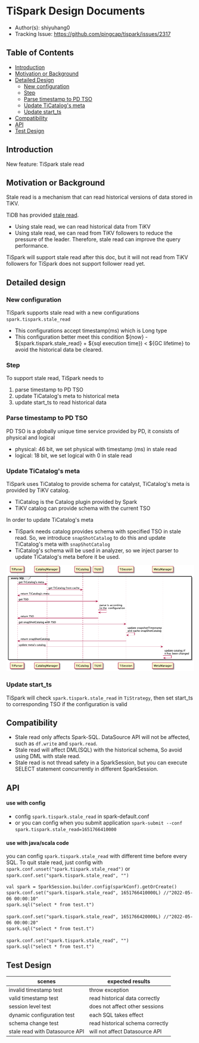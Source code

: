 # TiSpark Design Documents

- Author(s): shiyuhang0
- Tracking Issue: https://github.com/pingcap/tispark/issues/2317

## Table of Contents

* [Introduction](#introduction)
* [Motivation or Background](#motivation-or-background)
* [Detailed Design](#detailed-design)
    * [New configuration](#new-configuration)
    * [Step](#step)
    * [Parse timestamp to PD TSO](#parse-timestamp-to-pd-tso)
    * [Update TiCatalog's meta](#update-tiCatalog's-meta)
    * [Update start_ts](#update-start_ts)
* [Compatibility](#compatibility)
* [API](#api)
* [Test Design](#test-design)

## Introduction

New feature: TiSpark stale read

## Motivation or Background

Stale read is a mechanism that can read historical versions of data stored in TiKV.

TiDB has provided [stale read](https://docs.pingcap.com/zh/tidb/stable/stale-read). 
- Using stale read, we can read historical data from TiKV
- Using stale read, we can read from TiKV followers to reduce the pressure of the leader. Therefore, stale read can improve the query performance.

TiSpark will support stale read after this doc, but it will not read from TiKV followers for TiSpark does not support follower read yet.

## Detailed design

### New configuration
TiSpark supports stale read with a new configurations `spark.tispark.stale_read`
- This configurations accept timestamp(ms) which is Long type
- This configuration better meet this condition ${now} - ${spark.tispark.stale_read} + ${sql execution time}) < ${GC lifetime} to avoid the historical data be cleared.


### Step
To support stale read, TiSpark needs to
1. parse timestamp to PD TSO
2. update TiCatalog's meta to historical meta
3. update start_ts to read historical data

### Parse timestamp to PD TSO
PD TSO is a globally unique time service provided by PD, it consists of physical and logical
- physical: 46 bit, we set physical with timestamp (ms) in stale read
- logical: 18 bit, we set logical with 0 in stale read



### Update TiCatalog's meta
TiSpark uses TiCatalog to provide schema for catalyst, TiCatalog's meta is provided by TiKV catalog.
- TiCatalog is the Catalog plugin provided by Spark
- TiKV catalog can provide schema with the current TSO

In order to update TiCatalog's meta
- TiSpark needs catalog provides schema with specified TSO in stale read. So, we introduce `snapShotCatalog` to do this and update TiCatalog's meta with `snapShotCatalog`
- TiCatalog's schema will be used in analyzer, so we inject parser to update TiCatalog's meta before it be used.

![image alt text](imgs/stale-read/meta.png)

### Update start_ts
TiSpark will check `spark.tispark.stale_read` in `TiStrategy`, then set start_ts to corresponding TSO if the configuration is valid


## Compatibility
- Stale read only affects Spark-SQL. DataSource API will not be affected, such as `df.write` and `spark.read`.
- Stale read will affect DML(SQL) with the historical schema, So avoid using DML with stale read.
- Stale read is not thread safety in a SparkSession, but you can execute SELECT statement concurrently in different SparkSession.

## API
#### use with config
- config `spark.tispark.stale_read` in spark-default.conf
- or you can config when you submit application `spark-submit --conf spark.tispark.stale_read=1651766410000`
#### use with java/scala code
you can config `spark.tispark.stale_read` with different time before every SQL. To quit stale read, just config with `spark.conf.unset("spark.tispark.stale_read")` or `spark.conf.set("spark.tispark.stale_read", "")`
```
val spark = SparkSession.builder.config(sparkConf).getOrCreate()
spark.conf.set("spark.tispark.stale_read", 1651766410000L) //"2022-05-06 00:00:10"
spark.sql("select * from test.t")

spark.conf.set("spark.tispark.stale_read", 1651766420000L) //"2022-05-06 00:00:20"
spark.sql("select * from test.t")

spark.conf.set("spark.tispark.stale_read", "")
spark.sql("select * from test.t")
```

## Test Design
| scenes                         | expected results                 |
|--------------------------------|----------------------------------|
| invalid timestamp test         | throw exception                  |
| valid timestamp test           | read historical data correctly   |
| session level test             | does not affect other sessions   |
| dynamic configuration test     | each SQL takes effect            |
| schema change test             | read historical schema correctly |
| stale read with Datasource API | will not affect Datasource API   |




